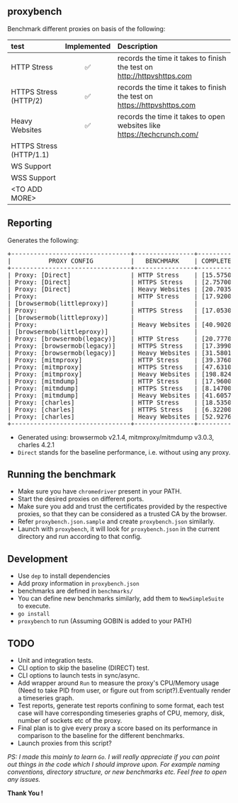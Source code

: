 ## proxybench
Benchmark different proxies on basis of the following:

| test                    |   Implemented       | Description |
|:------------------------|:-------------------:|:------------|
|HTTP Stress              | :white_check_mark:  | records the time it takes to finish the test on http://httpvshttps.com  |
|HTTPS Stress (HTTP/2)    | :white_check_mark:  | records the time it takes to finish the test on https://httpvshttps.com |
| Heavy Websites          | :white_check_mark:  | records the time it takes to open websites like https://techcrunch.com/ |
|HTTPS Stress (HTTP/1.1)  |    ||
|WS Support               |                     ||
|WSS Support         |                     ||
|\<TO ADD MORE\>          |                     ||

## Reporting
Generates the following:
<pre>
+--------------------------------+----------------+------------------------+
|          PROXY CONFIG          |   BENCHMARK    | COMPLETED IN (SECONDS) |
+--------------------------------+----------------+------------------------+
| Proxy: [Direct]                | HTTP Stress    | [15.575000]            |
| Proxy: [Direct]                | HTTPS Stress   | [2.757000]             |
| Proxy: [Direct]                | Heavy Websites | [20.703525]            |
| Proxy:                         | HTTP Stress    | [17.920000]            |
| [browsermob(littleproxy)]      |                |                        |
| Proxy:                         | HTTPS Stress   | [17.053000]            |
| [browsermob(littleproxy)]      |                |                        |
| Proxy:                         | Heavy Websites | [40.902084]            |
| [browsermob(littleproxy)]      |                |                        |
| Proxy: [browsermob(legacy)]    | HTTP Stress    | [20.777000]            |
| Proxy: [browsermob(legacy)]    | HTTPS Stress   | [17.399000]            |
| Proxy: [browsermob(legacy)]    | Heavy Websites | [31.580184]            |
| Proxy: [mitmproxy]             | HTTP Stress    | [39.376000]            |
| Proxy: [mitmproxy]             | HTTPS Stress   | [47.631000]            |
| Proxy: [mitmproxy]             | Heavy Websites | [198.824246]           |
| Proxy: [mitmdump]              | HTTP Stress    | [17.960000]            |
| Proxy: [mitmdump]              | HTTPS Stress   | [8.147000]             |
| Proxy: [mitmdump]              | Heavy Websites | [41.605729]            |
| Proxy: [charles]               | HTTP Stress    | [18.535000]            |
| Proxy: [charles]               | HTTPS Stress   | [6.322000]             |
| Proxy: [charles]               | Heavy Websites | [52.927620]            |
+--------------------------------+----------------+------------------------+
</pre>
* Generated using: browsermob v2.1.4, mitmproxy/mitmdump v3.0.3, charles 4.2.1
* `Direct` stands for the baseline performance, i.e. without using any proxy.

## Running the benchmark
* Make sure you have `chromedriver` present in your PATH.
* Start the desired proxies on different ports.
* Make sure you add and trust the certificates provided by the respective proxies, so that they can be considered as a trusted CA by the browser.
* Refer `proxybench.json.sample` and create `proxybench.json` similarly.
* Launch with `proxybench`, it will look for `proxybench.json` in the current directory and run according to that config.

## Development
* Use `dep` to install dependencies
* Add proxy information in `proxybench.json`
* benchmarks are defined in `benchmarks/`
* You can define new benchmarks similarly, add them to `NewSimpleSuite` to execute.
* `go install`
* `proxybench` to run (Assuming GOBIN is added to your PATH)

## TODO
* Unit and integration tests.
* CLI option to skip the baseline (DIRECT) test.
* CLI options to launch tests in sync/async.
* Add wrapper around `Run` to measure the proxy's CPU/Memory usage (Need to take PID from user, or figure out from script?).Eventually render a timeseries graph.
* Test reports, generate test reports confining to some format, each test case will have corresponding timeseries graphs of CPU, memory, disk, number of sockets etc of the proxy.
* Final plan is to give every proxy a score based on its performance in comparison to the baseline for the different benchmarks.
* Launch proxies from this script?


*PS: I made this mainly to learn `Go`. I will really appreciate if you can point out things in the code which I should improve upon. For example naming conventions, directory structure, or new benchmarks etc. Feel free to open any issues.*

**Thank You !**
